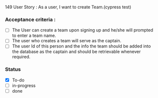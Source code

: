 149 User Story : As a user, I want to create Team.(cypress test)
### Acceptance criteria :
- [ ] The User can create a team upon signing up and he/she will prompted to enter a team name.
- [ ] The user who creates a team will serve as the captain.
- [ ] The user Id of this person and the info the team should be added into the database as the captain and should be retrievable whenever required.
### Status
- [x] To-do
- [ ] in-progress
- [ ] done
